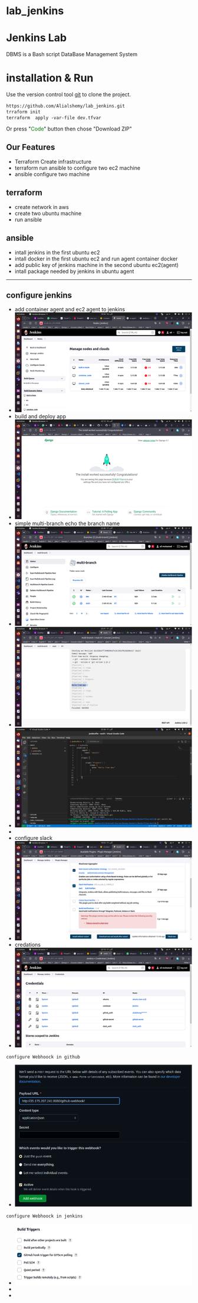 # lab_jenkins
# Jenkins Lab

DBMS is a Bash script DataBase Management System

# installation & Run
Use the version control tool [git](https://git-scm.com/) to clone the project.

    https://github.com/Alialshemy/lab_jenkins.git
    trraform init 
    terraform  apply -var-file dev.tfvar 

Or press "<span style="color:green">Code</span>" button then chose "Download ZIP"
## Our Features

- Terraform Create infrastructure 
- terraform run  ansible to configure two ec2 machine
- ansible configure two machine

## terraform

- create network in aws
- create two ubuntu machine
- run ansible


## ansible

- intall jenkins in the first ubuntu ec2 
- intall docker in the first ubuntu ec2  and run agent container  docker
- add public key of jenkins machine in the second ubuntu ec2(agent)
- intall package  needed by jenkins in ubuntu  agent
---
## configure jenkins
-  add container agent and ec2 agent to jenkins 
-  <img src="https://github.com/Alialshemy/lab_jenkins/blob/main/image/Screenshot from 2022-10-16 19-43-13.png" />
-  build and deploy app
-   <img src="https://github.com/Alialshemy/lab_jenkins/blob/main/image/Screenshot from 2022-10-16 22-12-31.png" />
-   simple multi-branch echo the branch name
-   <img src="https://github.com/Alialshemy/lab_jenkins/blob/main/image/Screenshot from 2022-10-17 22-40-40.png" />
-   <img src="https://github.com/Alialshemy/lab_jenkins/blob/main/image/Screenshot from 2022-10-17 22-41-07.png" />
-   <img src="https://github.com/Alialshemy/lab_jenkins/blob/main/image/Screenshot from 2022-10-17 22-36-13.png" />
-   
-   configure slack 
-   <img src="https://github.com/Alialshemy/lab_jenkins/blob/main/image/Screenshot from 2022-10-17 19-53-15.png" />
-   credations 
-    <img src="https://github.com/Alialshemy/lab_jenkins/blob/main/image/Screenshot from 2022-10-17 22-13-06.png" />
    configure Webhoock in github
-    <img src="https://github.com/Alialshemy/lab_jenkins/blob/main/image/Screenshot from 2022-10-20 09-18-14.png" />
    configure Webhoock in jenkins
-    <img src="https://github.com/Alialshemy/lab_jenkins/blob/main/image/Screenshot from 2022-10-20 09-22-30.png" />
   
-    
-   




